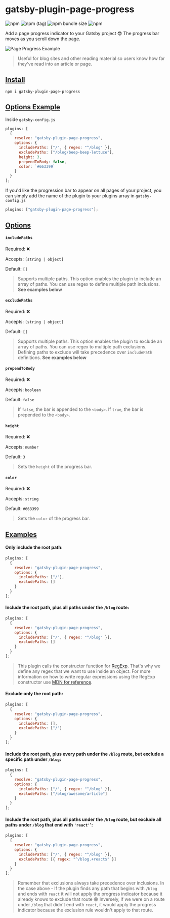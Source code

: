 # gatsby-plugin-page-progress

![npm](https://img.shields.io/npm/v/gatsby-plugin-page-progress.svg?color=green)
![npm (tag)](https://img.shields.io/npm/v/gatsby-plugin-page-progress/beta.svg?color=blue)
![npm bundle size](https://img.shields.io/bundlephobia/min/gatsby-plugin-page-progress.svg)
![npm](https://img.shields.io/npm/dt/gatsby-plugin-page-progress.svg)

Add a page progress indicator to your Gatsby project 😎
The progress bar moves as you scroll down the page.

![Page Progress Example](https://i.imgur.com/N1jdBST.gif)

> Useful for blog sites and other reading material so users know how far they've read into an article or page.

## [Install](#install)

`npm i gatsby-plugin-page-progress`

## [Options Example](#options-example)

Inside `gatsby-config.js`

```js
plugins: [
  {
    resolve: "gatsby-plugin-page-progress",
    options: {
      includePaths: ["/", { regex: "^/blog" }],
      excludePaths: ["/blog/beep-beep-lettuce"],
      height: 3,
      prependToBody: false,
      color: `#663399`
    }
  }
];
```

If you'd like the progression bar to appear on all pages of your project,
you can simply add the name of the plugin to your plugins array in `gatsby-config.js`

```js
plugins: ["gatsby-plugin-page-progress"];
```

## [Options](#options)

#### `includePaths`

Required: ❌

Accepts: `[string | object]`

Default: `[]`

> Supports multiple paths. This option enables the plugin to include an array of paths. You can use regex to define multiple path inclusions. **See examples below**

#### `excludePaths`

Required: ❌

Accepts: `[string | object]`

Default: `[]`

> Supports multiple paths. This option enables the plugin to exclude an array of paths. You can use regex to multiple path exclusions. Defining paths to exclude will take precedence over `includePath` definitions. **See examples below**

#### `prependToBody`

Required: ❌

Accepts: `boolean`

Default: `false`

> If `false`, the bar is appended to the `<body>`. If `true`, the bar is prepended to the `<body>`.

#### `height`

Required: ❌

Accepts: `number`

Default: `3`

> Sets the `height` of the progress bar.

#### `color`

Required: ❌

Accepts: `string`

Default: `#663399`

> Sets the `color` of the progress bar.

## [Examples](#examples)

#### Only include the root path:

```js
plugins: [
  {
    resolve: "gatsby-plugin-page-progress",
    options: {
      includePaths: ["/"],
      excludePaths: []
    }
  }
];
```

#### Include the root path, plus all paths under the `/blog` route:

```js
plugins: [
  {
    resolve: "gatsby-plugin-page-progress",
    options: {
      includePaths: ["/", { regex: "^/blog" }],
      excludePaths: []
    }
  }
];
```

> This plugin calls the constructor function for [RegExp](https://developer.mozilla.org/en-US/docs/Web/JavaScript/Guide/Regular_Expressions#Creating_a_regular_expression). That's why we define any regex that we want to use inside an object. For more information on how to write regular expressions using the RegExp constructor use [MDN for reference](https://developer.mozilla.org/en-US/docs/Web/JavaScript/Reference/Global_Objects/RegExp#Description).

#### Exclude only the root path:

```js
plugins: [
  {
    resolve: "gatsby-plugin-page-progress",
    options: {
      includePaths: [],
      excludePaths: ["/"]
    }
  }
];
```

#### Include the root path, plus every path under the `/blog` route, but exclude a specific path under `/blog`:

```js
plugins: [
  {
    resolve: "gatsby-plugin-page-progress",
    options: {
      includePaths: ["/", { regex: "^/blog" }],
      excludePaths: ["/blog/awesome/article"]
    }
  }
];
```

#### Include the root path, plus all paths under the `/blog` route, but exclude all paths under `/blog` that end with `'react'`':

```js
plugins: [
  {
    resolve: "gatsby-plugin-page-progress",
    options: {
      includePaths: ["/", { regex: "^/blog" }],
      excludePaths: [{ regex: "^/blog.+react$" }]
    }
  }
];
```

> Remember that exclusions always take precedence over inclusions. In the case above - If the plugin finds any path that begins with `/blog` and ends with `react` it will not apply the progress indicator because it already knows to exclude that route 😁 Inversely, if we were on a route under `/blog` that didn't end with `react`, it would apply the progress indicator because the exclusion rule wouldn't apply to that route.
